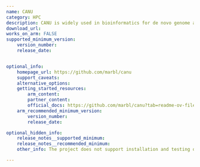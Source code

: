 ```yaml
---
name: CANU
category: HPC
description: CANU is widely used in bioinformatics for de novo genome assembly and is optimized for parallel processing, making it well-suited for use in high-performance computing (HPC) environments.
download_url:
works_on_arm: FALSE
supported_minimum_version:
    version_number:
    release_date:


optional_info:
    homepage_url: https://github.com/marbl/canu
    support_caveats:
    alternative_options:
    getting_started_resources:
        arm_content:
        partner_content:
        official_docs: https://github.com/marbl/canu?tab=readme-ov-file#install
    arm_recommended_minimum_version:
        version_number:
        release_date:

optional_hidden_info:
    release_notes__supported_minimum:
    release_notes__recommended_minimum:
    other_info: The project does not support installation and testing on the Linux/ARM64 platform. [Issue](https://github.com/marbl/canu/issues/2016) is raised regarding this and was closed. Another issue was opened [here](https://github.com/marbl/canu/issues/2271).

---
```


